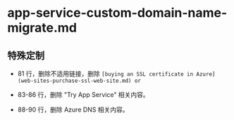 # app-service-custom-domain-name-migrate.md

## 特殊定制

* 81 行，删除不适用链接，删除 `[buying an SSL certificate in Azure](web-sites-purchase-ssl-web-site.md) or`

* 83-86 行，删除 "Try App Service" 相关内容。

* 88-90 行，删除 Azure DNS 相关内容。